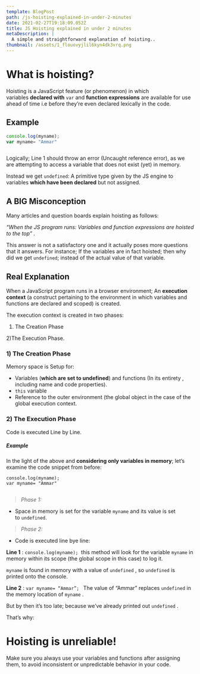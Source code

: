 ```yaml
---
template: BlogPost
path: /js-hoisting-explained-in-under-2-minutes
date: 2021-02-27T19:18:09.052Z
title: JS Hoisting explained in under 2 minutes
metaDescription: |
  A simple and straightforward explanation of hoisting..
thumbnail: /assets/1_flouovyjlil6kyn4dk3vrq.png
---
```

<!--StartFragment-->

# What is hoisting?

Hoisting is a JavaScript feature (or phenomenon) in which variables **declared with** `var` and **function expressions** are available for use ahead of time i.e before they’re even declared lexically in the code.

## Example

```javascript
console.log(myname);
var myname= "Ammar"
```

<pre></pre>

Logically; Line 1 should throw an error (Uncaught reference error), as we are attempting to access a variable that does not exist (yet) in memory.

Instead we get `undefined`: A primitive type given by the JS engine to variables **which have been declared** but not assigned.

## A BIG Misconception

Many articles and question boards explain hoisting as follows:

*“When the JS program runs: Variables and function expressions are hoisted to the top” .*

This answer is not a satisfactory one and it actually poses more questions that it answers. For instance; If the variables are in fact hoisted; then why did we get `undefined`; instead of the actual value of that variable.

## Real Explanation

When a JavaScript program runs in a browser environment; An **execution context** (a construct pertaining to the environment in which variables and functions are declared and scoped) is created.

The execution context is created in two phases:

1) The Creation Phase

2)The Execution Phase.

### **1) The Creation Phase**

Memory space is Setup for:

* Variables (**which are set to undefined**) and functions (In its entirety , including name and code properties).
* `this` variable
* Reference to the outer environment (the global object in the case of the global execution context.

### 2) The Execution Phase

Code is executed Line by Line.



##### Example

In the light of the above and **considering only variables in memory**; let’s examine the code snippet from before:

```
console.log(myname);
var myname= "Ammar"
```

<pre></pre>

> *Phase 1:*

* Space in memory is set for the variable `myname` and its value is set to `undefined`.

> *Phase 2:*

* Code is executed line bye line:

**Line 1** :  `console.log(myname);`  this method will look for the variable `myname` in memory within its scope (the global scope in this case) to log it.

`myname` is found in memory with a value of `undefined` , so `undefined` is printed onto the console.

**Line 2**  :  `var myname= “Ammar”; ` The value of “Ammar” replaces `undefined` in the memory location of `myname` .

But by then it’s too late; because we’ve already printed out `undefined` .

That’s why:

# Hoisting is unreliable!

Make sure you always use your variables and functions after assigning them, to avoid inconsistent or unpredictable behavior in your code.

<!--EndFragment-->